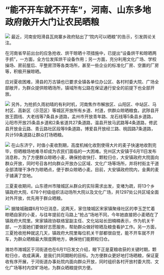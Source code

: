 

# “能不开车就不开车”，河南、山东多地政府敞开大门让农民晒粮

![](https://inews.gtimg.com/om_bt/OgQxHY52lVNMqvVetIrN8SiKugJ8bhiixqpQm729Or4fcAA/1000)
最近，河南安阳滑县瓦岗寨乡政府贴出了“院内可以晒粮”的告示，引发舆论关注。

在河南省早前出台的应急抢收、烘干晾晒十项措施中，已提出“设备烘干和晾晒两手抓”，一方面，全方位发挥烘干设备作用；另一方面，充分利用文化广场、学校操场、房前屋后、平整房顶等各类场所，甚至一些企业的标准化厂房、空置的厂房等，积极开展晾晒。

应对夏收困难，滑县的万古镇也已要求全镇各单位办公区、各村村委大院、广场全部敞开，为群众提供晾晒场所，镇域所有公路在保证通行安全的前提下也全部开放。

![](https://inews.gtimg.com/om_bt/OM9M80On03d1QKNxVXB5CBdBLnScfhjRsRNRU0YxFha6MAA/1000)
另外，为抢抓久雨初晴的有利时机，河南焦作市解放区、山阳区、中站区、马村区、高新区（示范区）等城区开放所有乡道、村道，供群众晾晒粮食。武陟县开放王圆线、大老线等7条县乡道路，孟州市开放青年路、龙石线等5条县乡道路，沁阳市开放25条县乡道和2条省道共27条道路，温县开放马武路等4条道路，修武县开放金云路、青云路社区段等9条道路，博爱县开放经三路、桃园路7条道路，共计59条道路让群众打场晒粮。

![](https://inews.gtimg.com/om_bt/Oj9CSQ9isvR2z1lXMNiFTqQCBN2L-lrv-5PftUxQBikRYAA/1000)
在山东济宁，时值小麦收割期，高度机械化收割使得大片的麦子快速地收割完毕，但晒粮场地难寻却成为农民们面临的一大困难。兖州区大安镇于6月11日发布消息称，为了方便群众晾晒小麦，确保抢收快打、颗粒归仓，大安镇政府大院面向群众开放，同时号召各村向群众开放办公区域、文化广场等场所，并将村街主干道全部清理干净作为晾晒点，便于群众晾晒小麦。目前，大安镇政府院内，金黄的麦子铺满了空地。

三夏麦收期间，山东德州市陵城区从群众的实际需求出发，变堵为疏，将13个乡镇政府大院、678个村级组织活动场所大院以及文化广场，共1297处公共区域全面对外开放，优先用于群众晒粮。

![](https://inews.gtimg.com/om_bt/OJVR5hAsyYowNPH1GCeBGL35XlHdu_Q7QtUtTJC49mT4wAA/1000)
据陵城融媒6月10日消息，这两天，家住陵城区宋家镇聚缘社区的李玉芝忙着晾晒自家的小麦，与往年提前在马路上“抢占”场地不同，今年她直接把小麦晒在了镇政府大院里。宋家镇政协联络室副主任、文化站站长田楠楠表示，作为机关干部，一方面她们要做好志愿服务，帮助群众做好晾晒及粮食看护工作。另一方面，三夏抢收抢种就这几天，镇政府大院里每位机关干部都很自觉，能不开车就不开车，为群众晒粮最大限度腾地方，确保他们能颗粒归仓。

潍坊市潍城区于河街道也在6月11日发文介绍，眼下正是夏粮收获的关键时期，颗粒归仓，收成满满，是我们共同期盼的目标。为方便群众更好地打场晒粮，保证夏收有序开展，于河街道办事处院内面向群众开放，同时组织各村开放村委大院、文化广场等村内空旷场地，为群众晒粮提供方便。

